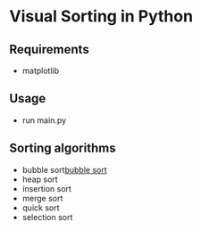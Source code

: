 # Visual Sorting in Python

## Requirements
- matplotlib

## Usage
- run main.py

## Sorting algorithms
* bubble sort[bubble sort](https://en.wikipedia.org/wiki/Bubble_sort)
* heap sort
* insertion sort
* merge sort
* quick sort
* selection sort
